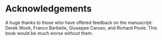 # Acknowledgements

A huge thanks to those who have offered feedback on the manuscript: Derek Wook, Franco Barbeite, Giuseppe Caruso, and Richard Poole.  This book would be much worse without them.

